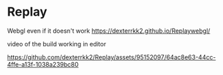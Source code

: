 # Replay
Webgl even if it doesn't work https://dexterrkk2.github.io/Replaywebgl/


video of the build working in editor

https://github.com/dexterrkk2/Replay/assets/95152097/64ac8e63-44cc-4ffe-a13f-1038a239bc80

